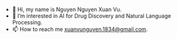 - 👋 Hi, my name is Nguyen Nguyen Xuan Vu.
- 👀 I’m interested in AI for Drug Discovery and Natural Language Processing.
- 📫 How to reach me xuanvunguyen.1834@gmail.com.

<!---
XuanVuNguyen/XuanVuNguyen is a ✨ special ✨ repository because its `README.md` (this file) appears on your GitHub profile.
You can click the Preview link to take a look at your changes.
--->
